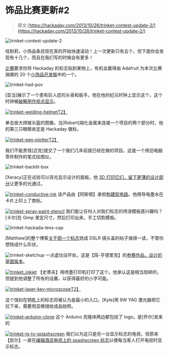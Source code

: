 # 饰品比赛更新#2

> 原文:[https://hackaday.com/2013/10/26/trinket-contest-update-2/](https://hackaday.com/2013/10/26/trinket-contest-update-2/)

![trinket-contest-update-2](../Images/74ab6471a384dc2888bb0105f1fb79a2.png)

哇耐莉，小饰品条目现在真的开始快速滚动！上一次更新只有五个，但下面你会发现有十几个，而且在我们写的时候会有更多！

[比赛](http://hackaday.com/2013/10/21/pander-to-us-and-win-a-trinket/)要求你将 Hackaday 的标志贴到某物上，有机会赢得由 Adafruit 为本次比赛捐赠的 20 个[小饰品开发板](http://www.adafruit.com/trinket)中的一个。

![trinket-had-pov](../Images/8e2f19dcff1786dee728b79a5625b5cc.png)

[亚当]展示了一个患有巨人症的头骨和扳手。他在他的纪元时钟上显示这个，这个时钟被[破解用作视点显示](http://maniacallabs.com/2013/10/21/introducing-epochpov/)。

[![trinket-welding-helmet](../Images/1827ea64c0ca1d28da77202be813ae6b.png)T2】](http://hackaday.com/wp-content/uploads/2013/10/trinket-welding-helmet.jpg)

单击放大焊接头盔的图像。当[Robert]熔化金属来连接一个项目的两个部分时，他的第三只眼睛肯定是 Hackaday 徽标。

[![trinket-pen-plotter](../Images/d11210a5b8922bb0448c44fb6c907b06.png)T2】](http://hackaday.com/wp-content/uploads/2013/10/trinket-pen-plotter1.jpg)

我们不能责怪[迈克]提交了一个我们几年前就已经在做的项目。这是一个用旧电脑零件制作的笔式绘图仪。

![trinket-backlit-box](../Images/8fce889faf0499e550333c08f99e1a6d.png)

[Xeracy]正在试验可以背光显示设计的面板。他 [3D 打印它们，留下更薄的设计部分](http://imgur.com/a/nXgRj)让更多的光通过。

[![trinket-conductive-ink](../Images/a6caf05fda7d0063706c45a26f32bfa2.png)](http://hackaday.com/wp-content/uploads/2013/10/trinket-conductive-ink.jpg) 该产品由【阿斯顿】承担[构建软电路](http://circuitpunk.wordpress.com/2013/10/22/hack-a-day-logo-contest-entry/)。他用导电墨水在卡片上印上了商标。

[![trinket-spray-paint-stencil](../Images/a275e60642cb25ab62c023866c0ea614.png)](http://hackaday.com/wp-content/uploads/2013/10/trinket-spray-paint-stencil.jpg) 
我们能让任何人对我们标志的喷漆模板感兴趣吗？[卡尔]在 Gimp 里定尺寸，然后打印出来，手工切割模板。

![trinket-hackada-lens-cap](../Images/695fece22b2ffe782fe49486c5da1a0c.png)

[Matthew]的整个博客[关于把一个标志](http://matthack.com/custom-cncd-lens-caps/)铣成 DSLR 镜头盖的帖子值得一读，不管你想铣成什么形状。

![trinket-sketchup](../Images/d8b254061d10ca4cf576965ed9d57f71.png)
一点虚功没坏处。这是【简-亨德里克】的[参赛作品，设计的草图版本](http://sketchup.google.com/3dwarehouse/details?mid=c8dc93e7cb7c45284ad596c77e409d8d)。

[![trinket_inkjet](../Images/c67a5312b51dcdb25c2ab87d9968eb6d.png)](http://hackaday.com/wp-content/uploads/2013/10/trinket_inkjet.png) 
【史蒂夫】用喷墨打印机打印了这个。他承认这是相当琐碎的，但提到他调整了所有的设置，以获得最好的小字可能。

[![trinket-laser-key-microscope](../Images/0a30bf4348aafdf0f441e18823e0b8e1.png)T2】](http://hackaday.com/wp-content/uploads/2013/10/trinket-laser-key-microscope.png)

这个蚀刻在钥匙上的标志将被认为是最小的入口。[Kyle]用 8W YAG 激光器把它拉下来，需要用显微镜给成品拍照。

[![trinket-arduino-clone](../Images/503b11f8eedeb99878193969ce4734fb.png)](http://hackaday.com/wp-content/uploads/2013/10/trinket-arduino-clone.jpg) 
这个 Arduino 克隆体两边都包括了 logo。是[乔尔]发来的

[![trinket-lg-tv-splashscreen](../Images/70241b3cfdc70a35c5f24fc70a15a837.png)](http://hackaday.com/wp-content/uploads/2013/10/trinket-lg-tv-splashscreen.jpg) 
我们以为这只是另一台显示标志的电视，但原来【凯尔】一直在[编辑酒店电视上的 spashscreen 标志](http://www.wengenroth.co/had-trinket-contest/)以便每当客人打开电视时显示标志。